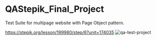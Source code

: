 # QAStepik_Final_Project
Test Suite for multipage website with Page Object pattern.

https://stepik.org/lesson/199980/step/6?unit=174035
![qa-test-project](https://user-images.githubusercontent.com/83756447/150148145-a14d8a63-10c0-40ee-9a63-3843cb712c07.jpg)
